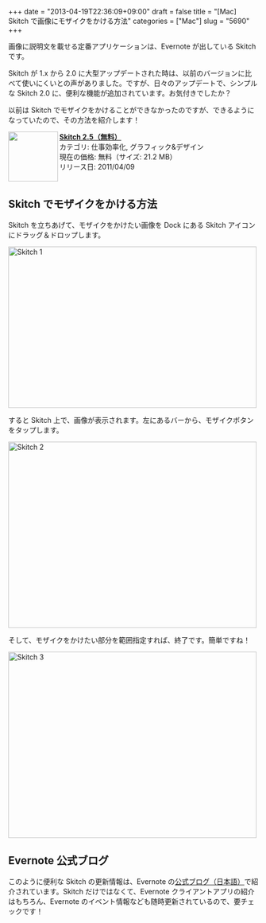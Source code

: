 +++
date = "2013-04-19T22:36:09+09:00"
draft = false
title = "[Mac] Skitch で画像にモザイクをかける方法"
categories = ["Mac"]
slug = "5690"
+++

画像に説明文を載せる定番アプリケーションは、Evernote が出している Skitch です。

Skitch が 1.x から 2.0 に大型アップデートされた時は、以前のバージョンに比べて使いにくいとの声がありました。ですが、日々のアップデートで、シンプルな Skitch 2.0 に、便利な機能が追加されています。お気付きでしたか？

以前は Skitch でモザイクをかけることができなかったのですが、できるようになっていたので、その方法を紹介します！

<a href="https://itunes.apple.com/jp/app/id425955336?mt=12&uo=4&at=11l3RT" target="_blank" rel="nofollow"><img width="100" class="alignleft application-icon" align="left" src="http://a3.mzstatic.com/us/r1000/107/Purple2/v4/35/ee/98/35ee98e9-1387-164a-945f-4c86f3ad126a/SkitchMac.100x100-75.png"></a><strong> <a href="https://itunes.apple.com/jp/app/id425955336?mt=12&uo=4&at=11l3RT" target="_blank">Skitch 2.5（無料）</a></strong><br> カテゴリ: 仕事効率化, グラフィック&デザイン<br> 現在の価格: 無料（サイズ: 21.2 MB）<br> リリース日: 2011/04/09<br style="clear: both;">

<h2>Skitch でモザイクをかける方法</h2>

Skitch を立ちあげて、モザイクをかけたい画像を Dock にある Skitch アイコンにドラッグ＆ドロップします。

<img class="align-center" src="/images/2013/04/Skitch_1.png" alt="Skitch 1" title="Skitch_1.png" border="0" width="500" height="324" />

すると Skitch 上で、画像が表示されます。左にあるバーから、モザイクボタンをタップします。

<img class="align-center" src="/images/2013/04/Skitch_2.png" alt="Skitch 2" title="Skitch_2.png" border="0" width="500" height="374" />

そして、モザイクをかけたい部分を範囲指定すれば、終了です。簡単ですね！

<img class="align-center" src="/images/2013/04/Skitch_3.png" alt="Skitch 3" title="Skitch_3.png" border="0" width="500" height="374" />

<h2>Evernote 公式ブログ</h2>

このように便利な Skitch の更新情報は、Evernote の<a href="http://blog.evernote.com/jp/" target="_blank">公式ブログ（日本語）</a>で紹介されています。Skitch だけではなくて、Evernote クライアントアプリの紹介はもちろん、Evernote のイベント情報なども随時更新されているので、要チェックです！
